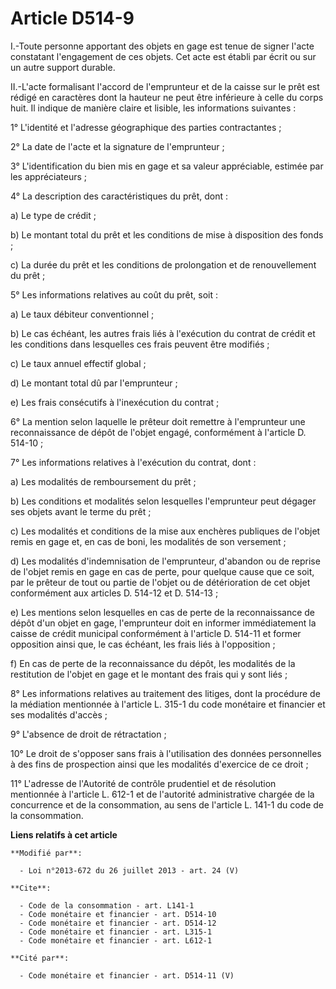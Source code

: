 # Article D514-9

I.-Toute personne apportant des objets en gage est tenue de signer l'acte constatant l'engagement de ces objets. Cet acte est
établi par écrit ou sur un autre support durable. 

II.-L'acte formalisant l'accord de l'emprunteur et de la caisse sur le prêt est rédigé en caractères dont la hauteur ne peut
être inférieure à celle du corps huit. Il indique de manière claire et lisible, les informations suivantes : 

1° L'identité et l'adresse géographique des parties contractantes ; 

2° La date de l'acte et la signature de l'emprunteur ; 

3° L'identification du bien mis en gage et sa valeur appréciable, estimée par les appréciateurs ; 

4° La description des caractéristiques du prêt, dont : 

a) Le type de crédit ; 

b) Le montant total du prêt et les conditions de mise à disposition des fonds ; 

c) La durée du prêt et les conditions de prolongation et de renouvellement du prêt ; 

5° Les informations relatives au coût du prêt, soit : 

a) Le taux débiteur conventionnel ; 

b) Le cas échéant, les autres frais liés à l'exécution du contrat de crédit et les conditions dans lesquelles ces frais
peuvent être modifiés ; 

c) Le taux annuel effectif global ; 

d) Le montant total dû par l'emprunteur ; 

e) Les frais consécutifs à l'inexécution du contrat ; 

6° La mention selon laquelle le prêteur doit remettre à l'emprunteur une reconnaissance de dépôt de l'objet engagé,
conformément à l'article D. 514-10 ; 

7° Les informations relatives à l'exécution du contrat, dont : 

a) Les modalités de remboursement du prêt ; 

b) Les conditions et modalités selon lesquelles l'emprunteur peut dégager ses objets avant le terme du prêt ; 

c) Les modalités et conditions de la mise aux enchères publiques de l'objet remis en gage et, en cas de boni, les modalités
de son versement ; 

d) Les modalités d'indemnisation de l'emprunteur, d'abandon ou de reprise de l'objet remis en gage en cas de perte, pour
quelque cause que ce soit, par le prêteur de tout ou partie de l'objet ou de détérioration de cet objet conformément aux
articles D. 514-12 et D. 514-13 ; 

e) Les mentions selon lesquelles en cas de perte de la reconnaissance de dépôt d'un objet en gage, l'emprunteur doit en
informer immédiatement la caisse de crédit municipal conformément à l'article D. 514-11 et former opposition ainsi que, le
cas échéant, les frais liés à l'opposition ; 

f) En cas de perte de la reconnaissance du dépôt, les modalités de la restitution de l'objet en gage et le montant des frais
qui y sont liés ; 

8° Les informations relatives au traitement des litiges, dont la procédure de la médiation mentionnée à l'article L. 315-1 du
code monétaire et financier et ses modalités d'accès ; 

9° L'absence de droit de rétractation ; 

10° Le droit de s'opposer sans frais à l'utilisation des données personnelles à des fins de prospection ainsi que les
modalités d'exercice de ce droit ; 

11° L'adresse de l'Autorité de contrôle prudentiel et de résolution mentionnée à l'article L. 612-1 et de l'autorité
administrative chargée de la concurrence et de la consommation, au sens de l'article L. 141-1 du code de la consommation.

**Liens relatifs à cet article**

	**Modifié par**:

	  - Loi n°2013-672 du 26 juillet 2013 - art. 24 (V)

	**Cite**:

	  - Code de la consommation - art. L141-1
	  - Code monétaire et financier - art. D514-10
	  - Code monétaire et financier - art. D514-12
	  - Code monétaire et financier - art. L315-1
	  - Code monétaire et financier - art. L612-1

	**Cité par**:

	  - Code monétaire et financier - art. D514-11 (V)
